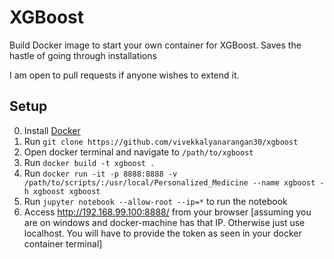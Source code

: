 # XGBoost
Build Docker image to start your own container for XGBoost. Saves the hastle of going through installations

I am open to pull requests if anyone wishes to extend it.

## Setup
0. Install [Docker](https://docs.docker.com/engine/installation/)
1. Run `git clone https://github.com/vivekkalyanarangan30/xgboost`
2. Open docker terminal and navigate to `/path/to/xgboost`
3. Run `docker build -t xgboost .`
4. Run `docker run -it -p 8888:8888 -v /path/to/scripts/:/usr/local/Personalized_Medicine --name xgboost -h xgboost xgboost`
5. Run `jupyter notebook --allow-root --ip=*` to run the notebook
6. Access http://192.168.99.100:8888/ from your browser [assuming you are on windows and docker-machine has that IP. Otherwise just use localhost. You will have to provide the token as seen in your docker container terminal]